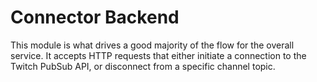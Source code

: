 Connector Backend
=================

This module is what drives a good majority of the flow for the overall service.
It accepts HTTP requests that either initiate a connection to the Twitch PubSub
API, or disconnect from a specific channel topic.
